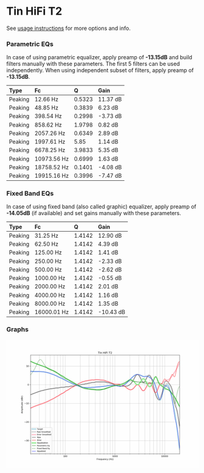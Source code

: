# Tin HiFi T2
See [usage instructions](https://github.com/jaakkopasanen/AutoEq#usage) for more options and info.

### Parametric EQs
In case of using parametric equalizer, apply preamp of **-13.15dB** and build filters manually
with these parameters. The first 5 filters can be used independently.
When using independent subset of filters, apply preamp of **-13.15dB**.

| Type    | Fc          |      Q | Gain     |
|:--------|:------------|:-------|:---------|
| Peaking | 12.66 Hz    | 0.5323 | 11.37 dB |
| Peaking | 48.85 Hz    | 0.3839 | 6.23 dB  |
| Peaking | 398.54 Hz   | 0.2998 | -3.73 dB |
| Peaking | 858.62 Hz   | 1.9798 | 0.82 dB  |
| Peaking | 2057.26 Hz  | 0.6349 | 2.89 dB  |
| Peaking | 1997.61 Hz  | 5.85   | 1.14 dB  |
| Peaking | 6678.25 Hz  | 3.9833 | 5.35 dB  |
| Peaking | 10973.56 Hz | 0.6999 | 1.63 dB  |
| Peaking | 18758.52 Hz | 0.1401 | -4.08 dB |
| Peaking | 19915.16 Hz | 0.3996 | -7.47 dB |

### Fixed Band EQs
In case of using fixed band (also called graphic) equalizer, apply preamp of **-14.05dB**
(if available) and set gains manually with these parameters.

| Type    | Fc          |      Q | Gain      |
|:--------|:------------|:-------|:----------|
| Peaking | 31.25 Hz    | 1.4142 | 12.90 dB  |
| Peaking | 62.50 Hz    | 1.4142 | 4.39 dB   |
| Peaking | 125.00 Hz   | 1.4142 | 1.41 dB   |
| Peaking | 250.00 Hz   | 1.4142 | -2.33 dB  |
| Peaking | 500.00 Hz   | 1.4142 | -2.62 dB  |
| Peaking | 1000.00 Hz  | 1.4142 | -0.55 dB  |
| Peaking | 2000.00 Hz  | 1.4142 | 2.01 dB   |
| Peaking | 4000.00 Hz  | 1.4142 | 1.16 dB   |
| Peaking | 8000.00 Hz  | 1.4142 | 1.35 dB   |
| Peaking | 16000.01 Hz | 1.4142 | -10.43 dB |

### Graphs
![](./Tin%20HiFi%20T2.png)